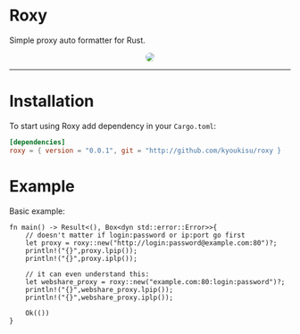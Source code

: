

# Roxy

Simple proxy auto formatter for Rust.

<div align="center">
  <img align="center" src="https://n.opnxng.com/pic/orig/media%2FErdsQfpW4AAV6t4.jpg" style="border-radius:10px" />
</div>

___

# Installation

To start using Roxy add dependency in your `Cargo.toml`:

```toml
[dependencies]
roxy = { version = "0.0.1", git = "http://github.com/kyoukisu/roxy }
```

# Example


Basic example:

```rust,no_run
fn main() -> Result<(), Box<dyn std::error::Error>>{
    // doesn't matter if login:password or ip:port go first
    let proxy = roxy::new("http://login:password@example.com:80")?;
    println!("{}",proxy.lpip());
    println!("{}",proxy.iplp());

    // it can even understand this:
    let webshare_proxy = roxy::new("example.com:80:login:password")?;
    println!("{}",webshare_proxy.lpip());
    println!("{}",webshare_proxy.iplp());

    Ok(())
}
```